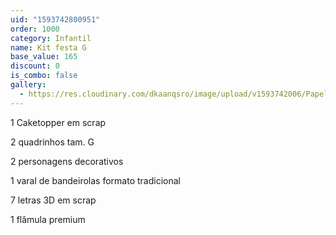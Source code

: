 ```yaml
---
uid: "1593742800951"
order: 1000
category: Infantil
name: Kit festa G
base_value: 165
discount: 0
is_combo: false
gallery:
  - https://res.cloudinary.com/dkaanqsro/image/upload/v1593742006/Papelaria%20infantil/Kit_festa_infantil_G_l4hxch.jpg
---
```

1 Caketopper em scrap 

2 quadrinhos tam. G

2 personagens decorativos 

1 varal de bandeirolas formato tradicional

7 letras 3D em scrap 

1 flâmula premium